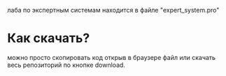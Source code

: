 лаба по экспертным системам находится в файле "expert_system.pro"
# Как скачать?
можно просто скопировать код открыв в браузере файл или скачать весь репозиторий по кнопке download.